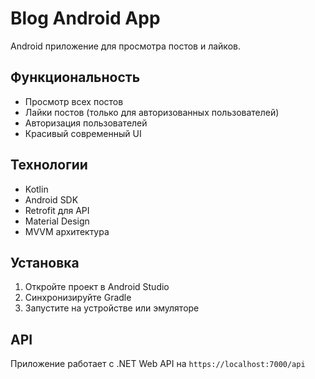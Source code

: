 # Blog Android App

Android приложение для просмотра постов и лайков.

## Функциональность

- Просмотр всех постов
- Лайки постов (только для авторизованных пользователей)
- Авторизация пользователей
- Красивый современный UI

## Технологии

- Kotlin
- Android SDK
- Retrofit для API
- Material Design
- MVVM архитектура

## Установка

1. Откройте проект в Android Studio
2. Синхронизируйте Gradle
3. Запустите на устройстве или эмуляторе

## API

Приложение работает с .NET Web API на `https://localhost:7000/api`
